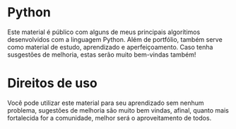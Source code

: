 #  Python
 Este material é público com alguns de meus principais algorítimos desenvolvidos com a linguagem Python. Além de portfólio, também serve como material de estudo, aprendizado e aperfeiçoamento. Caso tenha susgestões de melhoria, estas serão muito bem-vindas também!

 # Direitos de uso
Você pode utilizar este material para seu aprendizado sem nenhum problema, sugestões de melhoria são muito bem vindas, 
afinal, quanto mais fortalecida for a comunidade, melhor será o aproveitamento de todos.
